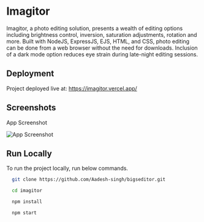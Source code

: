 # Imagitor

Imagitor, a photo editing solution, presents a wealth of editing options including brightness control, inversion, saturation adjustments, rotation and more. Built with NodeJS, ExpressJS, EJS, HTML, and CSS, photo editing can be done from a web browser without the need for downloads.
Inclusion of a dark mode option reduces eye strain during late-night editing sessions.

## Deployment

Project deployed live at: https://imagitor.vercel.app/

## Screenshots

App Screenshot

![App Screenshot](https://media.licdn.com/dms/image/D4D2DAQHTKln8Bj6m6w/profile-treasury-image-shrink_800_800/0/1694260080453?e=1708945200&v=beta&t=hLU1v5s2mBh5cWenQMR-aAbsKNrjXOnQzkLH_-v_bIs)

## Run Locally

To run the project locally, run below commands.

```bash
  git clone https://github.com/Aadesh-singh/bigseditor.git
```

```bash
  cd imagitor
```

```bash
  npm install
```

```bash
  npm start
```
